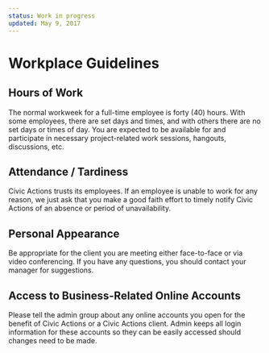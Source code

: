 ```yaml
---
status: Work in progress
updated: May 9, 2017
---
```


# Workplace Guidelines

## <a name="hours-work"></a>Hours of Work

The normal workweek for a full-time employee is forty (40) hours. With some employees, there are set days and times, and with others there are no set days or times of day. You are expected to be available for and participate in necessary project-related work sessions, hangouts, discussions, etc.

## <a name="attendance"></a>Attendance / Tardiness

Civic Actions trusts its employees. If an employee is unable to work for any reason, we just ask that you make a good faith effort to timely notify Civic Actions of an absence or period of unavailability.

## <a name="personal-appearance"></a>Personal Appearance

Be appropriate for the client you are meeting either face-to-face or via video conferencing. If you have any questions, you should contact your manager for suggestions.

## <a name="access-account"></a>Access to Business-Related Online Accounts

Please tell the admin group about any online accounts you open for the benefit of Civic Actions or a Civic Actions client. Admin keeps all login information for these accounts so they can be easily accessed should changes need to be made.

